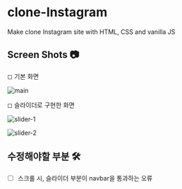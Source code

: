 # clone-Instagram
Make clone Instagram site with HTML, CSS and vanilla JS

## Screen Shots 📷
◻ 기본 화면

![main](https://user-images.githubusercontent.com/47620950/125927538-79911241-ea01-4b95-af43-be5c617d565b.PNG)

◻ 슬라이더로 구현한 화면

![slider-1](https://user-images.githubusercontent.com/47620950/125927842-e140f2aa-7d7a-4529-a8ff-b7aee283b4a4.PNG)

![slider-2](https://user-images.githubusercontent.com/47620950/125927932-30735779-afce-42a5-b6a7-38a8231bacb4.PNG)

## 수정해야할 부분 🛠
- [ ] 스크롤 시, 슬라이더 부분이 navbar을 통과하는 오류
